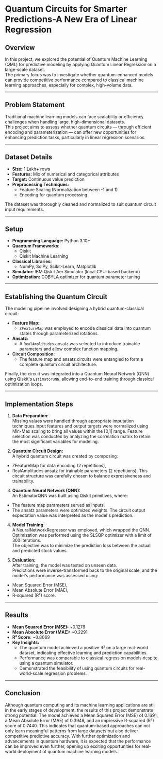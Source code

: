 # Quantum Circuits for Smarter Predictions-A New Era of Linear Regression

## Overview
In this project, we explored the potential of Quantum Machine Learning (QML) for predictive modeling by applying Quantum Linear Regression on a large-scale dataset.  
The primary focus was to investigate whether quantum-enhanced models can provide competitive performance compared to classical machine learning approaches, especially for complex, high-volume data.

---

## Problem Statement
Traditional machine learning models can face scalability or efficiency challenges when handling large, high-dimensional datasets.  
This project aims to assess whether quantum circuits — through efficient encoding and parameterization — can offer new opportunities for enhancing prediction tasks, particularly in linear regression scenarios.

---

## Dataset Details
- **Size:** 1 Lakh+ rows
- **Features:** Mix of numerical and categorical attributes
- **Target:** Continuous value prediction
- **Preprocessing Techniques:**  
  - Feature Scaling (Normalization between -1 and 1)  
  - Encoding for quantum processing  

The dataset was thoroughly cleaned and normalized to suit quantum circuit input requirements.

---

## Setup
- **Programming Language:** Python 3.10+
- **Quantum Frameworks:**  
  - Qiskit  
  - Qiskit Machine Learning  
- **Classical Libraries:**  
  - NumPy, SciPy, Scikit-Learn, Matplotlib
- **Simulator:** IBM Qiskit Aer Simulator (local CPU-based backend)
- **Optimization:** COBYLA optimizer for quantum parameter tuning

---

## Establishing the Quantum Circuit
The modeling pipeline involved designing a hybrid quantum-classical circuit:
- **Feature Map:**  
  - `ZFeatureMap` was employed to encode classical data into quantum states through parameterized rotations.
- **Ansatz:**  
  - A `RealAmplitudes` ansatz was selected to introduce trainable parameters and allow complex function mapping.
- **Circuit Composition:**  
  - The feature map and ansatz circuits were entangled to form a complete quantum circuit architecture.

Finally, the circuit was integrated into a Quantum Neural Network (QNN) using Qiskit's `EstimatorQNN`, allowing end-to-end training through classical optimization loops.

---

## Implementation Steps

1. **Data Preparation:**  
Missing values were handled through appropriate imputation techniques.Input features and output targets were normalized using Min-Max scaling to bring all values within the [0,1] range.
Feature selection was conducted by analyzing the correlation matrix to retain the most significant variables for modeling.

2. **Quantum Circuit Design:**  
  A hybrid quantum circuit was created by composing:
  - ZFeatureMap for data encoding (2 repetitions),
  - RealAmplitudes ansatz for trainable parameters (2 repetitions).
  This circuit structure was carefully chosen to balance expressiveness and trainability.

3. **Quantum Neural Network (QNN):**  
  An EstimatorQNN was built using Qiskit primitives, where:
  - The feature map parameters served as inputs,
  - The ansatz parameters were optimized weights.
  The circuit output expectation value was interpreted as the model's prediction.

4. **Model Training:**  
  A NeuralNetworkRegressor was employed, which wrapped the QNN.  
  Optimization was performed using the SLSQP optimizer with a limit of 300 iterations.  
  The objective was to minimize the prediction loss between the actual and predicted stock values.

5. **Evaluation:**  
  After training, the model was tested on unseen data.  
  Predictions were inverse-transformed back to the original scale, and the model's performance was assessed using:
  - Mean Squared Error (MSE),
  - Mean Absolute Error (MAE),
  - R-squared (R²) score.

---

## Results
- **Mean Squared Error (MSE):** ~0.1276
- **Mean Absolute Error (MAE):** ~0.2291
- **R² Score:** ~0.8069
- **Key Insights:**  
  - The quantum model achieved a positive R² on a large real-world dataset, indicating effective learning and prediction capabilities.  
  - Performance was comparable to classical regression models despite using a quantum simulator.  
  - Demonstrated the feasibility of using quantum circuits for real-world-scale regression problems.

---

## Conclusion
Although quantum computing and its machine learning applications are still in the early stages of development, the results of this project demonstrate strong potential.
The model achieved a Mean Squared Error (MSE) of 0.1691, a Mean Absolute Error (MAE) of 0.3946, and an impressive R-squared (R²) score of 0.7440.
This indicates that quantum-based approaches can not only learn meaningful patterns from large datasets but also deliver competitive predictive accuracy.
With further optimization and advancements in quantum hardware, it is expected that the performance can be improved even further, opening up exciting opportunities for real-world deployment of quantum machine learning models.



